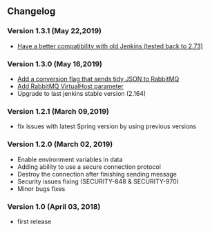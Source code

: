
## Changelog

### Version 1.3.1 (May 22,2019)

-   [Have a better compatibility with old Jenkins (tested back to
    2.73)](https://github.com/jenkinsci/rabbitmq-publisher-plugin/pull/7)

### Version 1.3.0 (May 16,2019)

-   [Add a conversion flag that sends tidy JSON to
    RabbitMQ](https://github.com/jenkinsci/rabbitmq-publisher-plugin/pull/5)
-   [Add RabbitMQ VirtualHost
    parameter](https://github.com/jenkinsci/rabbitmq-publisher-plugin/pull/6)
-   Upgrade to last jenkins stable version (2.164)

### Version 1.2.1 (March 09,2019)

-   fix issues with latest Spring version by using previous versions

### Version 1.2.0 (March 02, 2019)

-   Enable environment variables in data  
-   Adding ability to use a secure connection protocol
-   Destroy the connection after finishing sending message
-   Security issues fixing (SECURITY-848 & SECURITY-970)
-   Minor bugs fixes

### Version 1.0 (April 03, 2018)

-   first release